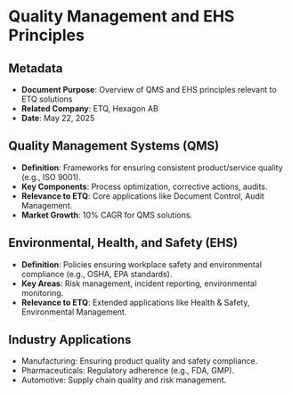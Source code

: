 # Quality Management and EHS Principles

## Metadata
- **Document Purpose**: Overview of QMS and EHS principles relevant to ETQ solutions
- **Related Company**: ETQ, Hexagon AB
- **Date**: May 22, 2025

## Quality Management Systems (QMS)
- **Definition**: Frameworks for ensuring consistent product/service quality (e.g., ISO 9001).
- **Key Components**: Process optimization, corrective actions, audits.
- **Relevance to ETQ**: Core applications like Document Control, Audit Management.
- **Market Growth**: 10% CAGR for QMS solutions.

## Environmental, Health, and Safety (EHS)
- **Definition**: Policies ensuring workplace safety and environmental compliance (e.g., OSHA, EPA standards).
- **Key Areas**: Risk management, incident reporting, environmental monitoring.
- **Relevance to ETQ**: Extended applications like Health & Safety, Environmental Management.

## Industry Applications
- Manufacturing: Ensuring product quality and safety compliance.
- Pharmaceuticals: Regulatory adherence (e.g., FDA, GMP).
- Automotive: Supply chain quality and risk management.